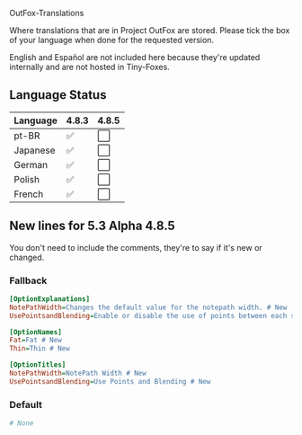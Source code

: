 OutFox-Translations

Where translations that are in Project OutFox are stored. Please tick the box of your language when done for the requested version.

English and Español are not included here because they're updated internally and are not hosted in Tiny-Foxes.
## Language Status

Language | 4.8.3 | 4.8.5
:------------ | :------------- | :-------------
pt-BR | ✅ | ⬜️
Japanese | ✅ | ⬜️ 
German | ✅ | ⬜️
Polish | ✅ | ⬜️
French | ✅ | ⬜️ 

## New lines for 5.3 **Alpha 4.8.5**

You don't need to include the comments, they're to say if it's new or changed.

### Fallback

```Ini
[OptionExplanations]
NotePathWidth=Changes the default value for the notepath width. # New
UsePointsandBlending=Enable or disable the use of points between each section of the Notefield and use blending modes into it. # New

[OptionNames]
Fat=Fat # New
Thin=Thin # New

[OptionTitles]
NotePathWidth=NotePath Width # New
UsePointsandBlending=Use Points and Blending # New
```

### Default

```Ini
# None
```